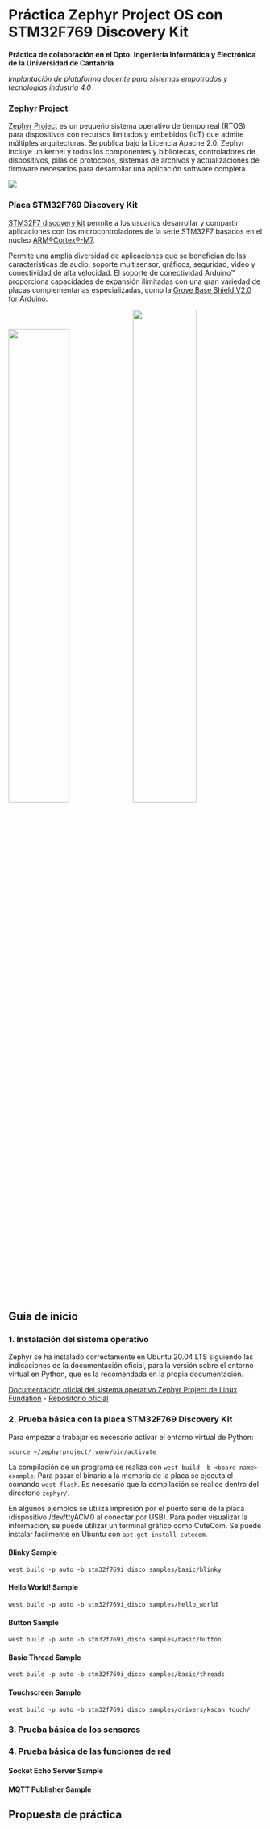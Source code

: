 # Práctica Zephyr Project OS con STM32F769 Discovery Kit

**Práctica de colaboración en el Dpto. Ingeniería Informática y Electrónica de la Universidad de Cantabria**

_Implantación de plataforma docente para sistemas empotrados y tecnologías industria 4.0_

### Zephyr Project

[Zephyr Project](https://zephyrproject.org/) es un pequeño sistema operativo de tiempo real (RTOS) para dispositivos con recursos limitados y embebidos (IoT) que admite múltiples arquitecturas. Se publica bajo la Licencia Apache 2.0. Zephyr incluye un kernel y todos los componentes y bibliotecas, controladores de dispositivos, pilas de protocolos, sistemas de archivos y actualizaciones de firmware necesarios para desarrollar una aplicación software completa.

<img src="https://01.org/sites/default/files/zephyr-new-release-v1.8-2017.png">

### Placa STM32F769 Discovery Kit

[STM32F7 discovery kit](https://www.st.com/en/evaluation-tools/32f769idiscovery.html) permite a los usuarios desarrollar y compartir aplicaciones con los microcontroladores de la serie STM32F7 basados en el núcleo [ARM®Cortex®-M7](https://www.arm.com/products/silicon-ip-cpu/cortex-m/cortex-m7).

Permite una amplia diversidad de aplicaciones que se benefician de las características de audio, soporte multisensor, gráficos, seguridad, video y conectividad de alta velocidad. El soporte de conectividad Arduino™ proporciona capacidades de expansión ilimitadas con una gran variedad de placas complementarias especializadas, como la [Grove Base Shield V2.0 for Arduino](https://www.seeedstudio.com/Base-Shield-V2.html).

<img src="https://res.cloudinary.com/rsc/image/upload/b_rgb:FFFFFF,c_pad,dpr_1.0,f_auto,q_auto,w_700/c_pad,w_700/F1231055-01" width=49%><img src="https://www.kiwi-electronics.nl/image/cache/catalog/product/k8cxcch1/SS-103030000_1-1280x853h.jpg" width=50%>

## Guía de inicio

### 1. Instalación del sistema operativo

Zephyr se ha instalado correctamente en Ubuntu 20.04 LTS siguiendo las indicaciones de la documentación oficial, para la versión sobre el entorno virtual en Python, que es la recomendada en la propia documentación.

[Documentación oficial del sistema operativo Zephyr Project de Linux Fundation](https://docs.zephyrproject.org/latest/index.html) -
[Repositorio oficial](https://github.com/zephyrproject-rtos/zephyr)

### 2. Prueba básica con la placa STM32F769 Discovery Kit

Para empezar a trabajar es necesario activar el entorno virtual de Python:

```
source ~/zephyrproject/.venv/bin/activate
```

La compilación de un programa se realiza con `west build -b <board-name> example`.
Para pasar el binario a la memoria de la placa se ejecuta el comando `west flash`.
Es necesario que la compilación se realice dentro del directorio `zephyr/`.

En algunos ejemplos se utiliza impresión por el puerto serie de la placa (dispositivo /dev/ttyACM0 al conectar por USB). Para poder visualizar la información, se puede utilizar un terminal gráfico como CuteCom. Se puede instalar facilmente en Ubuntu con `apt-get install cutecom`.

#### Blinky Sample

```
west build -p auto -b stm32f769i_disco samples/basic/blinky
```

#### Hello World! Sample

```
west build -p auto -b stm32f769i_disco samples/hello_world
```

#### Button Sample

```
west build -p auto -b stm32f769i_disco samples/basic/button
```

#### Basic Thread Sample

```
west build -p auto -b stm32f769i_disco samples/basic/threads
```

#### Touchscreen Sample

```
west build -p auto -b stm32f769i_disco samples/drivers/kscan_touch/
```

### 3. Prueba básica de los sensores

### 4. Prueba básica de las funciones de red

#### Socket Echo Server Sample

#### MQTT Publisher Sample

## Propuesta de práctica
